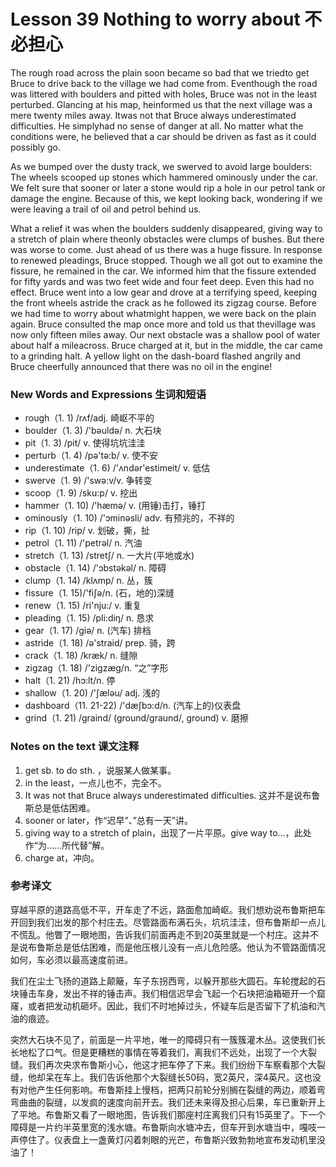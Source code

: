 # Lesson 39 Nothing to worry about 不必担心
The rough road across the plain soon became so bad that we triedto get Bruce to drive back to the village we had come from. Eventhough the road was littered with boulders and pitted with holes, Bruce was not in the least perturbed. Glancing at his map, heinformed us that the next village was a mere twenty miles away. Itwas not that Bruce always underestimated difficulties. He simplyhad no sense of danger at all. No matter what the conditions were, he believed that a car should be driven as fast as it could possibly go.

As we bumped over the dusty track, we swerved to avoid large boulders: The wheels scooped up stones which hammered ominously under the car. We felt sure that sooner or later a stone would rip a hole in our petrol tank or damage the engine. Because of this, we kept looking back, wondering if we were leaving a trail of oil and petrol behind us.

What a relief it was when the boulders suddenly disappeared, giving way to a stretch of plain where theonly obstacles were clumps of bushes. But there was worse to come. Just ahead of us there was a huge fissure. In response to renewed pleadings, Bruce stopped. Though we all got out to examine the fissure, he remained in the car. We informed him that the fissure extended for fifty yards and was two feet wide and four feet deep. Even this had no effect. Bruce went into a low gear and drove at a terrifying speed, keeping the front wheels astride the crack as he followed its zigzag course. Before we had time to worry about whatmight happen, we were back on the plain again. Bruce consulted the map once more and told us that thevillage was now only fifteen miles away. Our next obstacle was a shallow pool of water about half a mileacross. Bruce charged at it, but in the middle, the car came to a grinding halt. A yellow light on the dash-board flashed angrily and Bruce cheerfully announced that there was no oil in the engine!

### New Words and Expressions 生词和短语

* rough（1. 1) /rʌf/adj. 崎岖不平的
* boulder（1. 3) /'bəuldə/ n. 大石块
* pit（1. 3) /pit/ v. 使得坑坑洼洼
* perturb（1. 4) /pə'tə:b/ v. 使不安
* underestimate（1. 6) /'ʌndər'estimeit/ v. 低估
* swerve（1. 9) /'swə:v/v. 争转变
* scoop（1. 9) /sku:p/ v. 挖出
* hammer（1. 10) /'hæmə/ v. (用锤)击打，锤打
* ominously（1. 10) /'ɔminəsli/ adv. 有预兆的，不祥的
* rip（1. 10) /rip/ v. 划破，撕，扯
* petrol（1. 11) /'petrəl/ n. 汽油
* stretch（1. 13) /stretʃ/ n. 一大片(平地或水)
* obstacle（1. 14) /'ɔbstəkəl/ n. 障碍
* clump（1. 14) /klʌmp/ n. 丛，簇
* fissure（1. 15)/'fiʃə/n. (石，地的)深缝
* renew（1. 15) /ri'nju:/ v. 重复
* pleading（1. 15) /pli:diŋ/ n. 恳求
* gear（1. 17) /giə/ n. (汽车) 排档
* astride（1. 18) /ə'straid/ prep. 骑，跨
* crack（1. 18) /kræk/ n. 缝隙
* zigzag（1. 18) /'zigzæg/n. “之”字形
* halt（1. 21) /hɔ:lt/n. 停
* shallow（1. 20) /'ʃæləu/ adj. 浅的
* dashboard（11. 21-22) /'dæʃbɔ:d/n. (汽车上的)仪表盘
* grind（1. 21) /graind/ (ground/graund/, ground) v. 磨擦

### Notes on the text 课文注释

1. get sb. to do sth. ，说服某人做某事。
2. in the least，一点儿也不，完全不。
3. It was not that Bruce always underestimated difficulties. 这并不是说布鲁斯总是低估困难。
4. sooner or later，作“迟早”、”总有一天”讲。
5. giving way to a stretch of plain，出现了一片平原。give way to…，此处作“为……所代替”解。
6. charge at，冲向。

### 参考译文

穿越平原的道路高低不平，开车走了不远，路面愈加崎岖。我们想劝说布鲁斯把车开回到我们出发的那个村庄去。尽管路面布满石头，坑坑洼洼，但布鲁斯却一点儿不慌乱。他瞥了一眼地图，告诉我们前面再走不到20英里就是一个村庄。这并不是说布鲁斯总是低估困难，而是他压根儿没有一点儿危险感。他认为不管路面情况如何，车必须以最高速度前进。

我们在尘土飞扬的道路上颠簸，车子东拐西弯，以躲开那些大圆石。车轮搅起的石块锤击车身，发出不祥的锤击声。我们相信迟早会飞起一个石块把油箱砸开一个窟窿，或者把发动机砸坏。因此，我们不时地掉过头，怀疑车后是否留下了机油和汽油的痕迹。

突然大石块不见了，前面是一片平地，唯一的障碍只有一簇簇灌木丛。这使我们长长地松了口气。但是更糟糕的事情在等着我们，离我们不远处，出现了一个大裂缝。我们再次央求布鲁斯小心，他这才把车停了下来。我们纷纷下车察看那个大裂缝，他却呆在车上。我们告诉他那个大裂缝长50码，宽2英尺，深4英尺。这也没有对他产生任何影响。布鲁斯挂上慢档，把两只前轮分别搁在裂缝的两边，顺着弯弯曲曲的裂缝，以发疯的速度向前开去。我们还未来得及担心后果，车已重新开上了平地。布鲁斯又看了一眼地图，告诉我们那座村庄离我们只有15英里了。下一个障碍是一片约半英里宽的浅水塘。布鲁斯向水塘冲去，但车开到水塘当中，嘎吱一声停住了。仪表盘上一盏黄灯闪着刺眼的光芒，布鲁斯兴致勃勃地宣布发动机里没油了！

